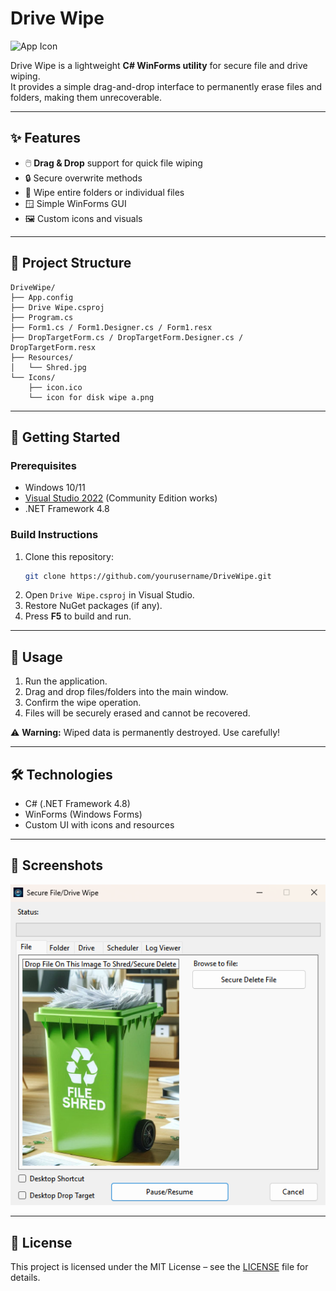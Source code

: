 # Drive Wipe

![App Icon](icon.ico)

Drive Wipe is a lightweight **C# WinForms utility** for secure file and drive wiping.  
It provides a simple drag-and-drop interface to permanently erase files and folders, making them unrecoverable.

---

## ✨ Features
- 🖱️ **Drag & Drop** support for quick file wiping
- 🔒 Secure overwrite methods
- 📂 Wipe entire folders or individual files
- 🪟 Simple WinForms GUI
- 🖼️ Custom icons and visuals

---

## 📂 Project Structure
```
DriveWipe/
├── App.config
├── Drive Wipe.csproj
├── Program.cs
├── Form1.cs / Form1.Designer.cs / Form1.resx
├── DropTargetForm.cs / DropTargetForm.Designer.cs / DropTargetForm.resx
├── Resources/
│   └── Shred.jpg
└── Icons/
    ├── icon.ico
    └── icon for disk wipe a.png
```

---

## 🚀 Getting Started

### Prerequisites
- Windows 10/11
- [Visual Studio 2022](https://visualstudio.microsoft.com/) (Community Edition works)
- .NET Framework 4.8

### Build Instructions
1. Clone this repository:
   ```bash
   git clone https://github.com/yourusername/DriveWipe.git
   ```
2. Open `Drive Wipe.csproj` in Visual Studio.
3. Restore NuGet packages (if any).
4. Press **F5** to build and run.

---

## 📖 Usage
1. Run the application.
2. Drag and drop files/folders into the main window.
3. Confirm the wipe operation.
4. Files will be securely erased and cannot be recovered.

⚠️ **Warning:** Wiped data is permanently destroyed. Use carefully!

---

## 🛠️ Technologies
- C# (.NET Framework 4.8)
- WinForms (Windows Forms)
- Custom UI with icons and resources

---

## 📸 Screenshots

![Screenshot](https://github.com/Mickle026/Drive-Wipe-Winforms-/blob/master/Drive%20Wipe/DriveWipe.png)

---

## 📜 License
This project is licensed under the MIT License – see the [LICENSE](LICENSE) file for details.
